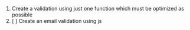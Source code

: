 1.  Create a validation using just one function which must be optimized as possible
2. [ ]  Create an email validation using js